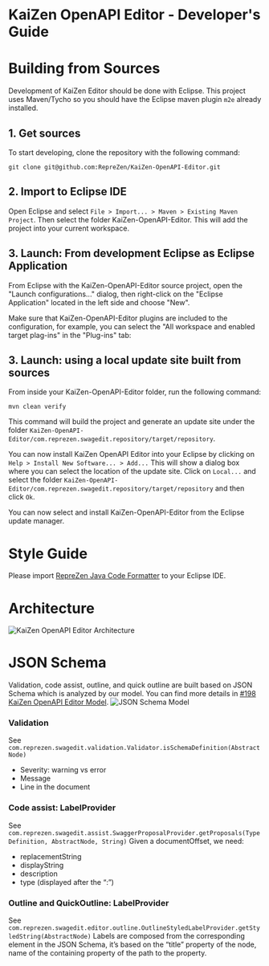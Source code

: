 # KaiZen OpenAPI Editor - Developer's Guide

# Building from Sources
Development of KaiZen Editor should be done with Eclipse. This project uses Maven/Tycho so you should have the Eclipse maven plugin `m2e` already installed.

## 1. Get sources
To start developing, clone the repository with the following command:

```
git clone git@github.com:RepreZen/KaiZen-OpenAPI-Editor.git
``` 

## 2. Import to Eclipse IDE
Open Eclipse and select `File > Import... > Maven > Existing Maven Project`. Then select the folder KaiZen-OpenAPI-Editor.
This will add the project into your current workspace. 

## 3. Launch: From development Eclipse as Eclipse Application
From Eclipse with the KaiZen-OpenAPI-Editor source project, open the "Launch configurations..." dialog, then right-click on the "Eclipse Application" located in the left side and choose "New". 

Make sure that KaiZen-OpenAPI-Editor plugins are included to the configuration, for example, you can select the "All workspace and enabled target plag-ins" in the "Plug-ins" tab:

## 3. Launch: using a local update site built from sources

From inside your KaiZen-OpenAPI-Editor folder, run the following command:

```
mvn clean verify
```

This command will build the project and generate an update site under the folder `KaiZen-OpenAPI-Editor/com.reprezen.swagedit.repository/target/repository`.

You can now install KaiZen OpenAPI Editor into your Eclipse by clicking on `Help > Install New Software... > Add...`
This will show a dialog box where you can select the location of the update site.
Click on `Local...` and select the folder `KaiZen-OpenAPI-Editor/com.reprezen.swagedit.repository/target/repository` and then click `Ok`.

You can now select and install KaiZen-OpenAPI-Editor from the Eclipse update manager.

# Style Guide
Please import [RepreZen Java Code Formatter](https://raw.githubusercontent.com/RepreZen/KaiZen-OpenAPI-Editor/master/etc/dev-env/ModSquad_formatter_profile.xml) to your Eclipse IDE.

# Architecture
![KaiZen OpenAPI Editor Architecture](https://cloud.githubusercontent.com/assets/644582/13757221/cf31b4e8-e9f9-11e5-8e6b-8aeb26fc3ac9.png)

# JSON Schema
Validation, code assist, outline, and quick outline are built based on JSON Schema which is analyzed by our model. You can find more details in [#198 KaiZen OpenAPI Editor Model](https://github.com/RepreZen/KaiZen-OpenAPI-Editor/issues/198).
![JSON Schema Model](http://i.imgur.com/h38zU2C.png)
### Validation
See `com.reprezen.swagedit.validation.Validator.isSchemaDefinition(AbstractNode)`
* Severity: warning vs error
* Message
* Line in the document

### Code assist: LabelProvider
See `com.reprezen.swagedit.assist.SwaggerProposalProvider.getProposals(TypeDefinition, AbstractNode, String)`
Given a documentOffset, we need:
* replacementString
* displayString
* description
* type (displayed after the “:”)

### Outline and QuickOutline: LabelProvider
See `com.reprezen.swagedit.editor.outline.OutlineStyledLabelProvider.getStyledString(AbstractNode)`
Labels are composed from the corresponding element in the JSON Schema, it’s based on the “title” property of the node, name of the containing property of the path to the property.
